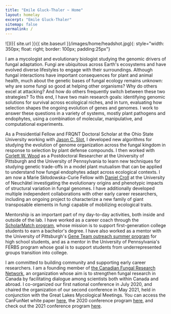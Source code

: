```yaml
---
title: "Emile Gluck-Thaler ~ Home"
layout: homelay
excerpt: "Emile Gluck-Thaler"
sitemap: false
permalink: /
---
```


![]({{ site.url }}{{ site.baseurl }}/images/home/headshot.jpg){: style="width: 350px; float: right; border: 100px; padding:25px"}

I am a mycologist and evolutionary biologist studying the genomic drivers of fungal adaptation. Fungi are ubiquitous across Earth's ecosystems and have evolved diverse lifestyles to engage with their surroundings. Although fungal interactions have important consequences for plant and animal health, much about the genetic bases of fungal ecology remains unknown: why are some fungi so good at helping other organisms? Why do others excel at attacking? And how do others frequently switch between these two strategies? To this end, I have two main research goals: identifying genomic solutions for survival across ecological niches, and in turn, evaluating how selection shapes the ongoing evolution of genes and genomes. I work to answer these questions in a variety of systems, mostly plant pathogens and endophytes, using a combination of molecular, manipulative, and computational experiments.

As a Presidential Fellow and FRQNT Doctoral Scholar at the Ohio State University working with [Jason C. Slot](https://u.osu.edu/slot.1/), I developed new algorithms for studying the evolution of genome organization across the fungal kingdom in response to selection by plant defense compounds. I then worked with [Corlett W. Wood](https://www.the-wood-lab.net/) as a Postdoctoral Researcher at the University of Pittsburgh and the University of Pennsylvania to learn new techniques for studying genetic trade-offs in a model plant mutualism that can be applied to understand how fungal endophytes adapt across ecological contexts. I am now a Marie Skłodowska-Curie Fellow with [Daniel Croll](http://www.pathogen-genomics.org/) at the University of Neuchâtel investigating the evolutionary origins and phenotypic impacts of structural variation in fungal genomes. I have additionally developed multiple independent collaborations with other early career researchers, including an ongoing project to characterize a new family of giant transposable elements in fungi capable of mobilizing ecological traits. 

Mentorship is an important part of my day-to-day activities, both inside and outside of the lab. I have worked as a career coach through the [ScholarMatch program](https://scholarmatch.org/), whose mission is to support first-generation college students to earn a bachelor's degree. I have also worked as a mentor with the University of Pittsburgh's [Gene Team outreach summer program](https://www.biology.pitt.edu/k-12-outreach/gene-team) for high school students, and as a mentor in the University of Pennsylvania's FERBS program whose goal is to support students from underrepresented groups transition into college.

I am committed to building community and supporting early career researchers. I am a founding member of [the Canadian Fungal Research Network](https://www.fungalresearch.ca/), an organization whose aim is to strengthen fungal research in Canada by facilitating dialogue among scientists both within Canada and abroad. I co-organized our first national conference in July 2020, and chaired the organization of our second conference in May 2021, held in conjunction with the Great Lakes Mycological Meetings. You can access the CanFunNet white paper [here](https://www.nrcresearchpress.com/doi/abs/10.1139/cjm-2020-0263#.XyBF0ShKiUk), the 2020 conference program [here](https://www.fungalresearch.ca/uploads/2/3/5/6/23564534/canfunnet2020_schedule-final.pdf), and check out the 2021 conference program [here](https://conferences.uwo.ca/JCGMC/home).

